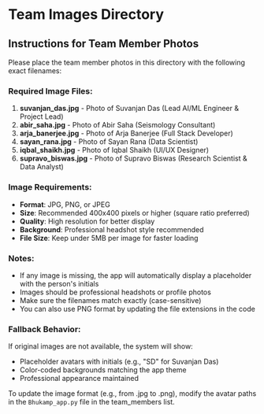 # Team Images Directory

## Instructions for Team Member Photos

Please place the team member photos in this directory with the following exact filenames:

### Required Image Files:

1. **suvanjan_das.jpg** - Photo of Suvanjan Das (Lead AI/ML Engineer & Project Lead)
2. **abir_saha.jpg** - Photo of Abir Saha (Seismology Consultant)
3. **arja_banerjee.jpg** - Photo of Arja Banerjee (Full Stack Developer)
4. **sayan_rana.jpg** - Photo of Sayan Rana (Data Scientist)
5. **iqbal_shaikh.jpg** - Photo of Iqbal Shaikh (UI/UX Designer)
6. **supravo_biswas.jpg** - Photo of Supravo Biswas (Research Scientist & Data Analyst)

### Image Requirements:

- **Format**: JPG, PNG, or JPEG
- **Size**: Recommended 400x400 pixels or higher (square ratio preferred)
- **Quality**: High resolution for better display
- **Background**: Professional headshot style recommended
- **File Size**: Keep under 5MB per image for faster loading

### Notes:

- If any image is missing, the app will automatically display a placeholder with the person's initials
- Images should be professional headshots or profile photos
- Make sure the filenames match exactly (case-sensitive)
- You can also use PNG format by updating the file extensions in the code

### Fallback Behavior:

If original images are not available, the system will show:
- Placeholder avatars with initials (e.g., "SD" for Suvanjan Das)
- Color-coded backgrounds matching the app theme
- Professional appearance maintained

To update the image format (e.g., from .jpg to .png), modify the avatar paths in the `Bhukamp_app.py` file in the team_members list.
